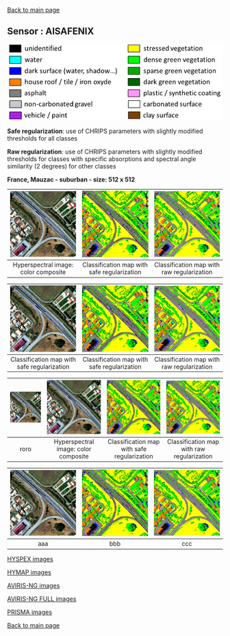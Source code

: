 [Back to main page](index.md)

## Sensor : AISAFENIX

<p align="center">
<img src="Complements/Legende_classif_ligne_v2.png" width="500" />
</p>

**Safe regularization**: use of CHRIPS parameters with slightly modified thresholds for all classes 

**Raw regularization**:  use of CHRIPS parameters with slightly modified thresholds for classes with specific absorptions and spectral angle similarity (2 degrees) for other classes 

**France, Mauzac - suburban  -  size: 512 x 512**

<img src="Images/AISAFENIX/Mauzac_suburban/AISAFENIX_subset_periurbain_55cm_00_IMAGE.png" width="270" /> | <img src="Images/AISAFENIX/Mauzac_suburban/AISAFENIX_subset_periurbain_55cm_02_SAFE_REGUL.png" width="270" /> | <img src="Images/AISAFENIX/Mauzac_suburban/AISAFENIX_subset_periurbain_55cm_03_RAW_REGUL.png" width="270" />
:-: | :-: | :-:
Hyperspectral image: color composite | Classification map with safe regularization | Classification map with raw regularization


<img src="Images/AISAFENIX/Mauzac_suburban/AISAFENIX_subset_periurbain_55cm_00_IMAGE.png" width="270" /> | <img src="Images/AISAFENIX/Mauzac_suburban/AISAFENIX_subset_periurbain_55cm_02_SAFE_REGUL.png" width="270" /> | <img src="Images/AISAFENIX/Mauzac_suburban/AISAFENIX_subset_periurbain_55cm_03_RAW_REGUL.png" width="270" />
:-: | :-: | :-:
Classification map with safe regularization | Classification map with safe regularization | Classification map with raw regularization



<img src="Images/AISAFENIX/Mauzac_suburban/AISAFENIX_subset_periurbain_55cm_00_IMAGE.png" width="270" /> | <img src="Images/AISAFENIX/Mauzac_suburban/AISAFENIX_subset_periurbain_55cm_00_IMAGE.png" width="270" /> | <img src="Images/AISAFENIX/Mauzac_suburban/AISAFENIX_subset_periurbain_55cm_02_SAFE_REGUL.png" width="270" /> | <img src="Images/AISAFENIX/Mauzac_suburban/AISAFENIX_subset_periurbain_55cm_03_RAW_REGUL.png" width="270" />
:-: | :-: | :-: | :-:
roro | Hyperspectral image: color composite | Classification map with safe regularization | Classification map with raw regularization


<img src="Images/AISAFENIX/Mauzac_suburban/AISAFENIX_subset_periurbain_55cm_00_IMAGE.png" width="270" /> | <img src="Images/AISAFENIX/Mauzac_suburban/AISAFENIX_subset_periurbain_55cm_02_SAFE_REGUL.png" width="270" /> | <img src="Images/AISAFENIX/Mauzac_suburban/AISAFENIX_subset_periurbain_55cm_03_RAW_REGUL.png" width="270" />
:-: | :-: | :-:
aaa | bbb | ccc



[HYSPEX images](visu_images_HYSPEX.md)

[HYMAP images](visu_images_HYMAP.md)

[AVIRIS-NG images](visu_images_AVIRIS-NG.md)

[AVIRIS-NG FULL images](visu_images_BIG-IMAGE.md)

[PRISMA images](visu_images_PRISMA.md)

[Back to main page](index.md)


